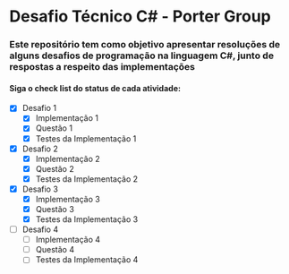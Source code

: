 # Desafio Técnico C# - Porter Group

### Este repositório tem como objetivo apresentar resoluções de alguns desafios de programação na linguagem C#, junto de respostas a respeito das implementações

#### Siga o check list do status de cada atividade:

- [x] Desafio 1
  - [x] Implementação 1
  - [x] Questão 1
  - [x] Testes da Implementação 1
- [x] Desafio 2
  - [x] Implementação 2
  - [x] Questão 2
  - [x] Testes da Implementação 2
- [x] Desafio 3
  - [x] Implementação 3
  - [x] Questão 3
  - [x] Testes da Implementação 3
- [ ] Desafio 4
  - [ ] Implementação 4
  - [ ] Questão 4
  - [ ] Testes da Implementação 4
